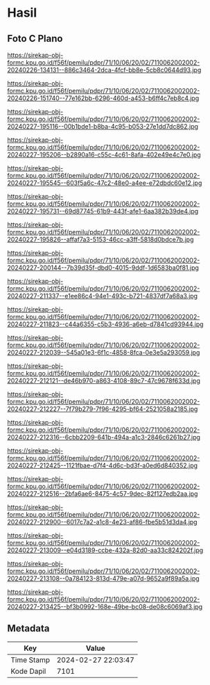 # Hasil

## Foto C Plano

https://sirekap-obj-formc.kpu.go.id/f56f/pemilu/pdpr/71/10/06/20/02/7110062002002-20240226-134131--886c3464-2dca-4fcf-bb8e-5cb8c0644d93.jpg

https://sirekap-obj-formc.kpu.go.id/f56f/pemilu/pdpr/71/10/06/20/02/7110062002002-20240226-151740--77e162bb-6296-460d-a453-b6ff4c7eb8c4.jpg

https://sirekap-obj-formc.kpu.go.id/f56f/pemilu/pdpr/71/10/06/20/02/7110062002002-20240227-195116--00b1bde1-b8ba-4c95-b053-27e1dd7dc862.jpg

https://sirekap-obj-formc.kpu.go.id/f56f/pemilu/pdpr/71/10/06/20/02/7110062002002-20240227-195206--b2890a16-c55c-4c61-8afa-402e49e4c7e0.jpg

https://sirekap-obj-formc.kpu.go.id/f56f/pemilu/pdpr/71/10/06/20/02/7110062002002-20240227-195545--603f5a6c-47c2-48e0-a4ee-e72dbdc60e12.jpg

https://sirekap-obj-formc.kpu.go.id/f56f/pemilu/pdpr/71/10/06/20/02/7110062002002-20240227-195731--69d87745-61b9-443f-afe1-6aa382b39de4.jpg

https://sirekap-obj-formc.kpu.go.id/f56f/pemilu/pdpr/71/10/06/20/02/7110062002002-20240227-195826--affaf7a3-5153-46cc-a3ff-5818d0bdce7b.jpg

https://sirekap-obj-formc.kpu.go.id/f56f/pemilu/pdpr/71/10/06/20/02/7110062002002-20240227-200144--7b39d35f-dbd0-4015-9ddf-1d6583ba0f81.jpg

https://sirekap-obj-formc.kpu.go.id/f56f/pemilu/pdpr/71/10/06/20/02/7110062002002-20240227-211337--e1ee86c4-94e1-493c-b721-4837df7a68a3.jpg

https://sirekap-obj-formc.kpu.go.id/f56f/pemilu/pdpr/71/10/06/20/02/7110062002002-20240227-211823--c44a6355-c5b3-4936-a6eb-d7841cd93944.jpg

https://sirekap-obj-formc.kpu.go.id/f56f/pemilu/pdpr/71/10/06/20/02/7110062002002-20240227-212039--545a01e3-6f1c-4858-8fca-0e3e5a293059.jpg

https://sirekap-obj-formc.kpu.go.id/f56f/pemilu/pdpr/71/10/06/20/02/7110062002002-20240227-212121--de46b970-a863-4108-89c7-47c9678f633d.jpg

https://sirekap-obj-formc.kpu.go.id/f56f/pemilu/pdpr/71/10/06/20/02/7110062002002-20240227-212227--7f79b279-7f96-4295-bf64-2521058a2185.jpg

https://sirekap-obj-formc.kpu.go.id/f56f/pemilu/pdpr/71/10/06/20/02/7110062002002-20240227-212316--6cbb2209-641b-494a-a1c3-2846c6261b27.jpg

https://sirekap-obj-formc.kpu.go.id/f56f/pemilu/pdpr/71/10/06/20/02/7110062002002-20240227-212425--1121fbae-d7f4-4d6c-bd3f-a0ed6d840352.jpg

https://sirekap-obj-formc.kpu.go.id/f56f/pemilu/pdpr/71/10/06/20/02/7110062002002-20240227-212516--2bfa6ae6-8475-4c57-9dec-82f127edb2aa.jpg

https://sirekap-obj-formc.kpu.go.id/f56f/pemilu/pdpr/71/10/06/20/02/7110062002002-20240227-212900--6017c7a2-a1c8-4e23-af86-fbe5b51d3da4.jpg

https://sirekap-obj-formc.kpu.go.id/f56f/pemilu/pdpr/71/10/06/20/02/7110062002002-20240227-213009--e04d3189-ccbe-432a-82d0-aa33c824202f.jpg

https://sirekap-obj-formc.kpu.go.id/f56f/pemilu/pdpr/71/10/06/20/02/7110062002002-20240227-213108--0a784123-813d-479e-a07d-9652a9f89a5a.jpg

https://sirekap-obj-formc.kpu.go.id/f56f/pemilu/pdpr/71/10/06/20/02/7110062002002-20240227-213425--bf3b0992-168e-49be-bc08-de08c6069af3.jpg


## Metadata

| Key        | Value               |
| ---------- | ------------------- |
| Time Stamp | 2024-02-27 22:03:47 |
| Kode Dapil | 7101                |



